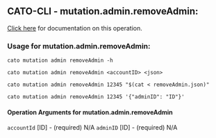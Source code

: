 
## CATO-CLI - mutation.admin.removeAdmin:
[Click here](https://api.catonetworks.com/documentation/#mutation-removeAdmin) for documentation on this operation.

### Usage for mutation.admin.removeAdmin:

`cato mutation admin removeAdmin -h`

`cato mutation admin removeAdmin <accountID> <json>`

`cato mutation admin removeAdmin 12345 "$(cat < removeAdmin.json)"`

`cato mutation admin removeAdmin 12345 '{"adminID": "ID"}'`

#### Operation Arguments for mutation.admin.removeAdmin ####
`accountId` [ID] - (required) N/A 
`adminID` [ID] - (required) N/A 

